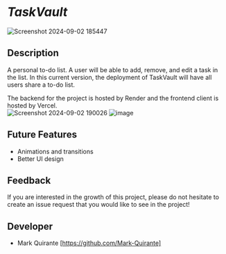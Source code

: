# _TaskVault_
![Screenshot 2024-09-02 185447](https://github.com/user-attachments/assets/ecc1cfff-cecd-41cf-aec7-c27eed11a9a6)

## Description
A personal to-do list. A user will be able to add, remove, and edit a task in the list. 
In this current version, the deployment of TaskVault will have all users share a to-do list.

The backend for the project is hosted by Render and the frontend client is hosted by Vercel.<br />
![Screenshot 2024-09-02 190026](https://github.com/user-attachments/assets/98ca5397-0ce9-4c6e-a61d-a7aa36b53a59)
![image](https://github.com/user-attachments/assets/9ddae2b1-5967-4657-8502-d510933ad6d5)

## Future Features
- Animations and transitions
- Better UI design

## Feedback
If you are interested in the growth of this project, please do not hesitate to create an issue request that you would like to see in the project!

## Developer
+ Mark Quirante [https://github.com/Mark-Quirante]
